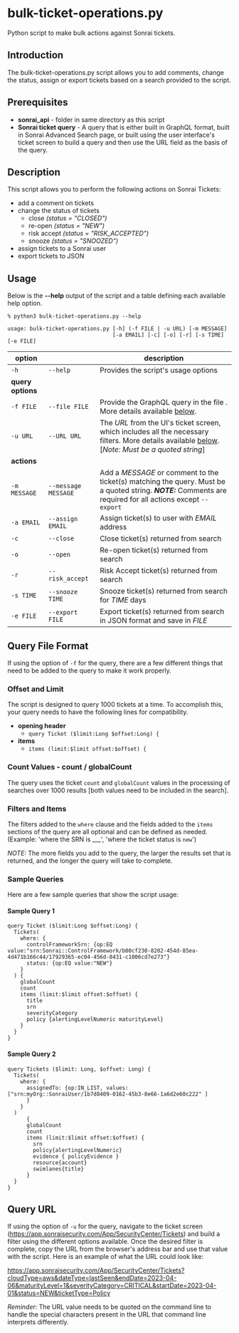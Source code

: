 # bulk-ticket-operations.py

Python script to make bulk actions against Sonrai tickets.

## Introduction

The bulk-ticket-operations.py script allows you to add comments, change the status, assign or export tickets based on a search provided to the script.

## Prerequisites

- **sonrai_api** - folder in same directory as this script
- **Sonrai ticket query** - A query that is either built in GraphQL format, built in Sonrai Advanced Search page, or built using the user interface's ticket screen to build a query and then use the URL field as the basis of the query.

## Description

This script allows you to perform the following actions on Sonrai Tickets:
- add a comment on tickets
- change the status of tickets
  - close _(status = "CLOSED")_
  - re-open _(status = "NEW")_
  - risk accept _(status = "RISK_ACCEPTED")_
  - snooze _(status = "SNOOZED")_
- assign tickets to a Sonrai user
- export tickets to JSON

## Usage

Below is the **--help** output of the script and a table defining each available help option.

```
% python3 bulk-ticket-operations.py --help

usage: bulk-ticket-operations.py [-h] (-f FILE | -u URL) [-m MESSAGE]
                                 [-a EMAIL] [-c] [-o] [-r] [-s TIME] [-e FILE]
```

| **option**        |                     | **description**                                                                                                                                                |
|-------------------|---------------------|----------------------------------------------------------------------------------------------------------------------------------------------------------------|
| `-h`              | `--help`            | Provides the script's usage options                                                                                                                            |
| **query options** |                     |                                                                                                                                                                |
| `-f FILE`         | `--file FILE`       | Provide the GraphQL query in the file <FILE>. More details available [below](#Query-File-Format).                                                              |
| `-u URL`          | `--URL URL`         | The *URL* from the UI's ticket screen, which includes all the necessary filters. More details available [below](#Query-URL). [_Note: Must be a quoted string_] |
| **actions**       |                     |                                                                                                                                                                |
| `-m MESSAGE`      | `--message MESSAGE` | Add a *MESSAGE* or comment to the ticket(s) matching the query. Must be a quoted string. ***NOTE:*** Comments are required for all actions except `--export`   |
| `-a EMAIL`        | `--assign EMAIL`    | Assign ticket(s) to user with *EMAIL* address                                                                                                                  |
| `-c`              | `--close`           | Close ticket(s) returned from search                                                                                                                           |
| `-o`              | `--open`            | Re-open ticket(s) returned from search                                                                                                                         |
| `-r`              | `--risk_accept`     | Risk Accept ticket(s) returned from search                                                                                                                     |
| `-s TIME`         | `--snooze TIME`     | Snooze ticket(s) returned from search for *TIME* days                                                                                                          |
| `-e FILE`         | `--export FILE`     | Export ticket(s) returned from search in JSON format and save in *FILE*                                                                                        |


## Query File Format

If using the option of `-f` for the query, there are a few different things that need to be added to the query to make it work properly.

### Offset and Limit
The script is designed to query 1000 tickets at a time. To accomplish this, your query needs to have the following lines for compatibility.

- **opening header**
  - `query Ticket ($limit:Long $offset:Long) {`
- **items**
  - `items (limit:$limit offset:$offset) {`

### Count Values - count / globalCount
The query uses the ticket `count` and `globalCount` values in the processing of searches over 1000 results [both values need to be included in the search].

### Filters and Items
The filters added to the `where` clause and the fields added to the `items` sections of the query are all optional and can be defined as needed. (Example: 'where the SRN is ___', 'where the ticket status is `new`')

*NOTE:* The more fields you add to the query, the larger the results set that is returned, and the longer the query will take to complete.

### Sample Queries

Here are a few sample queries that show the script usage:

#### Sample Query 1
```
query Ticket ($limit:Long $offset:Long) {
  Tickets(
    where: {
      controlFrameworkSrn: {op:EQ value:"srn:Sonrai::ControlFramework/b00cf230-8202-454d-85ea-4d471b166c44/17929365-ec04-456d-8431-c1006cd7e273"}
      status: {op:EQ value:"NEW"}
    }
  ) {
    globalCount
    count
    items (limit:$limit offset:$offset) {
      title
      srn
      severityCategory
      policy {alertingLevelNumeric maturityLevel}
    }
  }
}
```
#### Sample Query 2
```
query Tickets ($limit: Long, $offset: Long) { 
  Tickets(
    where: {  
      assignedTo: {op:IN_LIST, values:["srn:myOrg::SonraiUser/1b7d8409-0162-45b3-8e66-1a6d2e60c222" ]
      } 
    }
  ) 
      { 
      globalCount 
      count
      items (limit:$limit offset:$offset) {
        srn
        policy{alertingLevelNumeric}
        evidence { policyEvidence }
        resource{account}
        swimlanes{title}
      }
  }
}
 ```

## Query URL

If using the option of `-u` for the query, navigate to the ticket screen (https://app.sonraisecurity.com/App/SecurityCenter/Tickets) and build a filter using the different options available. Once the desired filter is complete, copy the URL from the browser's address bar and use that value with the script. Here is an example of what the URL could look like:

https://app.sonraisecurity.com/App/SecurityCenter/Tickets?cloudType=aws&dateType=lastSeen&endDate=2023-04-06&maturityLevel=1&severityCategory=CRITICAL&startDate=2023-04-01&status=NEW&ticketType=Policy

_Reminder_: The URL value needs to be quoted on the command line to handle the special characters present in the URL that command line interprets differently.

